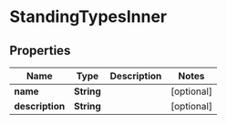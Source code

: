 

# StandingTypesInner


## Properties

| Name | Type | Description | Notes |
|------------ | ------------- | ------------- | -------------|
|**name** | **String** |  |  [optional] |
|**description** | **String** |  |  [optional] |




